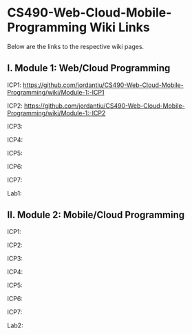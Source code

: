 # CS490-Web-Cloud-Mobile-Programming Wiki Links

Below are the links to the respective wiki pages.

## I. Module 1: Web/Cloud Programming

ICP1: https://github.com/jordantiu/CS490-Web-Cloud-Mobile-Programming/wiki/Module-1:-ICP1

ICP2: https://github.com/jordantiu/CS490-Web-Cloud-Mobile-Programming/wiki/Module-1:-ICP2

ICP3:

ICP4:

ICP5:

ICP6:

ICP7:

Lab1:
 
 ## II. Module 2: Mobile/Cloud Programming
 
ICP1:

ICP2:

ICP3:

ICP4:

ICP5:

ICP6:

ICP7:

Lab2:
